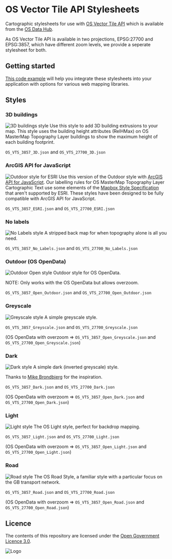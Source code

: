 # OS Vector Tile API Stylesheets
Cartographic stylesheets for use with [OS Vector Tile API](https://osdatahub.os.uk/docs/vts/overview) which is available from the [OS Data Hub](https://osdatahub.os.uk/).

As OS Vector Tile API is available in two projections, EPSG:27700 and EPSG:3857, which have different zoom levels, we provide a seperate stylesheet for both.

## Getting started
[This code example](https://labs.os.uk/public/os-data-hub-examples/os-vector-tile-api/vts-example-custom-style) will help you integrate these stylesheets into your application with options for various web mapping libraries.

## Styles

### 3D buildings
![3D buildings style](https://raw.githubusercontent.com/OrdnanceSurvey/OS-Vector-Tile-API-Stylesheets/master/img/3D.png)
Use this style to add 3D building extrusions to your map.
This style uses the building height attributes (RelHMax) on OS MasterMap Topography Layer buildings to show the maximum height of each building footprint.

`OS_VTS_3857_3D.json` and `OS_VTS_27700_3D.json`

### ArcGIS API for JavaScript
![Outdoor style for ESRI](https://raw.githubusercontent.com/OrdnanceSurvey/OS-Vector-Tile-API-Stylesheets/master/img/ESRI.png)
Use this version of the Outdoor style with [ArcGIS API for JavaScript](https://developers.arcgis.com/javascript/).
Our labelling rules for OS MasterMap Topography Layer Cartographic Text use some elements of the [Mapbox Style Specification](https://docs.mapbox.com/mapbox-gl-js/style-spec/) that aren't supported by ESRI. These styles have been designed to be fully compatible with ArcGIS API for JavaScript.

`OS_VTS_3857_ESRI.json` and `OS_VTS_27700_ESRI.json`

### No labels
![No Labels style](https://raw.githubusercontent.com/OrdnanceSurvey/OS-Vector-Tile-API-Stylesheets/master/img/No_Labels.png)
A stripped back map for when topography alone is all you need.

`OS_VTS_3857_No_Labels.json` and `OS_VTS_27700_No_Labels.json`

### Outdoor (OS OpenData)
![Outdoor Open style](https://raw.githubusercontent.com/OrdnanceSurvey/OS-Vector-Tile-API-Stylesheets/master/img/ESRI.png)
Outdoor style for OS OpenData.

NOTE: Only works with the OS OpenData but allows overzoom.

`OS_VTS_3857_Open_Outdoor.json` and `OS_VTS_27700_Open_Outdoor.json`

### Greyscale
![Greyscale style](https://raw.githubusercontent.com/OrdnanceSurvey/OS-Vector-Tile-API-Stylesheets/master/img/Greyscale.png)
A simple greyscale style.

`OS_VTS_3857_Greyscale.json` and `OS_VTS_27700_Greyscale.json`

(OS OpenData with overzoom => `OS_VTS_3857_Open_Greyscale.json` and `OS_VTS_27700_Open_Greyscale.json`)

### Dark
![Dark style](https://raw.githubusercontent.com/OrdnanceSurvey/OS-Vector-Tile-API-Stylesheets/master/img/Dark.png)
A simple dark (inverted greyscale) style.

Thanks to [Mike Brondbjerg](https://twitter.com/mikebrondbjerg/status/1353765133558943745) for the inspiration.

`OS_VTS_3857_Dark.json` and `OS_VTS_27700_Dark.json`

(OS OpenData with overzoom => `OS_VTS_3857_Open_Dark.json` and `OS_VTS_27700_Open_Dark.json`)

### Light
![Light style](https://raw.githubusercontent.com/OrdnanceSurvey/OS-Vector-Tile-API-Stylesheets/master/img/Light.png)
The OS Light style, perfect for backdrop mapping.

`OS_VTS_3857_Light.json` and `OS_VTS_27700_Light.json`

(OS OpenData with overzoom => `OS_VTS_3857_Open_Light.json` and `OS_VTS_27700_Open_Light.json`)

### Road
![Road style](https://raw.githubusercontent.com/OrdnanceSurvey/OS-Vector-Tile-API-Stylesheets/master/img/Road.png)
The OS Road Style, a familiar style with a particular focus on the GB transport network.

`OS_VTS_3857_Road.json` and `OS_VTS_27700_Road.json`

(OS OpenData with overzoom => `OS_VTS_3857_Open_Road.json` and `OS_VTS_27700_Open_Road.json`)

## Licence

The contents of this repository are licensed under the [Open Government Licence 3.0](https://www.nationalarchives.gov.uk/doc/open-government-licence/version/).

![Logo](http://www.nationalarchives.gov.uk/images/infoman/ogl-symbol-41px-retina-black.png "OGL logo")
